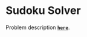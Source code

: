 # Sudoku Solver
Problem description **[`here`](https://www.codewars.com/kata/5296bc77afba8baa690002d7)**.

